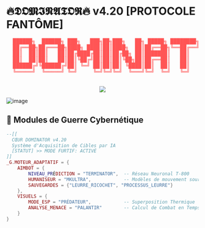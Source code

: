 # 🔥𝕯𝕺𝕸𝕴𝕹𝕬𝕿𝕺𝕽🔥 v4.20 [PROTOCOLE FANTÔME]

<!-- Art ASCII Évolutif -->
<div align="center">
  <pre style="color: #FF5555">
  ██████╗  ██████╗ ███╗   ███╗██╗███╗   ██╗ █████╗ ████████╗ ██████╗ ██████╗ 
  ██╔══██╗██╔═══██╗████╗ ████║██║████╗  ██║██╔══██╗╚══██╔══╝██╔═══██╗██╔══██╗
  ██║  ██║██║   ██║██╔████╔██║██║██╔██╗ ██║███████║   ██║   ██║   ██║██████╔╝
  ██║  ██║██║   ██║██║╚██╔╝██║██║██║╚██╗██║██╔══██║   ██║   ██║   ██║██╔══██╗
  ██████╔╝╚██████╔╝██║ ╚═╝ ██║██║██║ ╚████║██║  ██║   ██║   ╚██████╔╝██║  ██║
  ╚═════╝  ╚═════╝ ╚═╝     ╚═╝╚═╝╚═╝  ╚═══╝╚═╝  ╚═╝   ╚═╝    ╚═════╝ ╚═╝  ╚═╝
  </pre>
  <img src="https://img.shields.io/badge/-ÉDITION_CRÂNE_EXPLOSEUR-000000?style=for-the-badge&logo=death-star&logoColor=red">
</div>

![image](https://github.com/user-attachments/assets/8af38548-8f07-46ce-8392-bd77c667f212)


## 🧠 Modules de Guerre Cybernétique
```lua
--[[ 
  CŒUR DOMINATOR v4.20
  Système d'Acquisition de Cibles par IA
  [STATUT] >> MODE FURTIF: ACTIVÉ
]]
_G.MOTEUR_ADAPTATIF = {
    AIMBOT = {
        NIVEAU_PRÉDICTION = "TERMINATOR",  -- Réseau Neuronal T-800
        HUMANISEUR = "MKULTRA",            -- Modèles de mouvement souris CIA
        SAUVEGARDES = {"LEURRE_RICOCHET", "PROCESSUS_LEURRE"}
    },
    VISUELS = {
        MODE_ESP = "PRÉDATEUR",            -- Superposition Thermique
        ANALYSE_MENACE = "PALANTIR"        -- Calcul de Combat en Temps Réel
    }
}